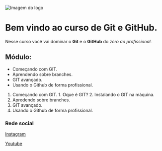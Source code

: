 ![Imagem do logo](https://hermes.dio.me/articles/cover/d2489f96-d56f-4b82-bc7f-84fbc9fb1368.jpg)

# Bem vindo ao curso de Git e GitHub.
Nesse curso você vai dominar o **Git** e o **GitHub** do _zero ao profissional._

## Módulo:
* Começando com GIT.
* Aprendendo sobre branches.
* GIT avançado.
* Usando o Github de forma profissional.

1. Começando com GIT.
        1. Oque é GIT?
        2. Instalando o GIT na máquina. 
2. Apredendo sobre branches.
3. GIT avançado.
4. Usando o Github de forma profissional.

### Rede social 
[Instagram](https://instagram.com/sijeitoprogramador)

[Youtube](https://youtube.com/c/sujeitoprogramador)


